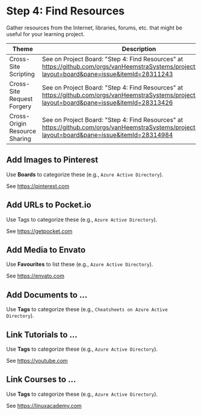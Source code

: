 # Step 4: Find Resources

Gather resources from the Internet, libraries, forums, etc. that might be useful for your learning project.

| Theme | Description |
| --- | --- |
| Cross-Site Scripting | See on Project Board: "Step 4: Find Resources" at https://github.com/orgs/vanHeemstraSystems/projects/28/views/1?layout=board&pane=issue&itemId=28311243 |
| Cross-Site Request Forgery | See on Project Board: "Step 4: Find Resources" at https://github.com/orgs/vanHeemstraSystems/projects/29/views/1?layout=board&pane=issue&itemId=28313426 |
| Cross-Origin Resource Sharing | See on Project Board: "Step 4: Find Resources" at https://github.com/orgs/vanHeemstraSystems/projects/30/views/1?layout=board&pane=issue&itemId=28314984 |

## Add Images to Pinterest

Use **Boards** to categorize these (e.g., ```Azure Active Directory```).

See https://pinterest.com

## Add URLs to Pocket.io

Use Tags to categorize these (e.g., ```Azure Active Directory```).

See https://getpocket.com

## Add Media to Envato

Use **Favourites** to list these (e.g., ```Azure Active Directory```).

See https://envato.com

## Add Documents to ...

Use **Tags** to categorize these (e.g., ```Cheatsheets on Azure Active Directory```).

## Link Tutorials to ...

Use **Tags** to categorize these (e.g., ```Azure Active Directory```).

See https://youtube.com

## Link Courses to ...

Use **Tags** to categorize these (e.g., ```Azure Active Directory```).

See https://linuxacademy.com
